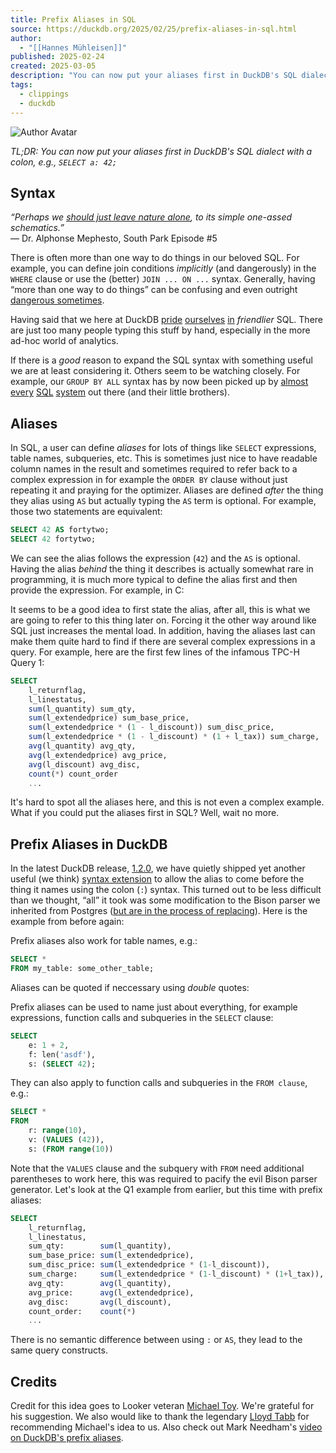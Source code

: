 ```yaml
---
title: Prefix Aliases in SQL
source: https://duckdb.org/2025/02/25/prefix-aliases-in-sql.html
author:
  - "[[Hannes Mühleisen]]"
published: 2025-02-24
created: 2025-03-05
description: "You can now put your aliases first in DuckDB's SQL dialect with a colon, e.g., SELECT a: 42;"
tags:
  - clippings
  - duckdb
---
```

![Author Avatar](https://duckdb.org/images/blog/authors/hannes_muehleisen.jpg)

*TL;DR: You can now put your aliases first in DuckDB's SQL dialect with a colon, e.g., `SELECT a: 42;`*

## Syntax

*“Perhaps we [should just leave nature alone](https://www.youtube.com/watch?v=TBAf5l1RmcA), to its simple one-assed schematics.”*  
— Dr. Alphonse Mephesto, South Park Episode #5

There is often more than one way to do things in our beloved SQL. For example, you can define join conditions *implicitly* (and dangerously) in the `WHERE` clause or use the (better) `JOIN ... ON ...` syntax. Generally, having “more than one way to do things” can be confusing and even outright [dangerous sometimes](https://www.youtube.com/watch?v=noQcWra6sbU).

Having said that we here at DuckDB [pride](https://duckdb.org/2022/05/04/friendlier-sql.html) [ourselves](https://duckdb.org/2023/08/23/even-friendlier-sql.html) [in](https://duckdb.org/docs/stable/sql/dialect/friendly_sql.html) *friendlier* SQL. There are just too many people typing this stuff by hand, especially in the more ad-hoc world of analytics.

If there is a *good* reason to expand the SQL syntax with something useful we are at least considering it. Others seem to be watching closely. For example, our `GROUP BY ALL` syntax has by now been picked up by [almost](https://cloud.google.com/bigquery/docs/reference/standard-sql/query-syntax) [every](https://docs.snowflake.com/en/sql-reference/constructs/group-by#label-group-by-all-columns) [SQL](https://docs.databricks.com/aws/en/sql/language-manual/sql-ref-syntax-qry-select-groupby) [system](https://learn.microsoft.com/en-us/sql/t-sql/queries/select-group-by-transact-sql?view=sql-server-ver16#group-by-all-column-expression--n-) out there (and their little brothers).

## Aliases

In SQL, a user can define *aliases* for lots of things like `SELECT` expressions, table names, subqueries, etc. This is sometimes just nice to have readable column names in the result and sometimes required to refer back to a complex expression in for example the `ORDER BY` clause without just repeating it and praying for the optimizer. Aliases are defined *after* the thing they alias using `AS` but actually typing the `AS` term is optional. For example, those two statements are equivalent:

```sql
SELECT 42 AS fortytwo;
SELECT 42 fortytwo;
```

We can see the alias follows the expression (`42`) and the `AS` is optional. Having the alias *behind* the thing it describes is actually somewhat rare in programming, it is much more typical to define the alias first and then provide the expression. For example, in C:

It seems to be a good idea to first state the alias, after all, this is what we are going to refer to this thing later on. Forcing it the other way around like SQL just increases the mental load. In addition, having the aliases last can make them quite hard to find if there are several complex expressions in a query. For example, here are the first few lines of the infamous TPC-H Query 1:

```sql
SELECT
    l_returnflag,
    l_linestatus,
    sum(l_quantity) sum_qty,
    sum(l_extendedprice) sum_base_price,
    sum(l_extendedprice * (1 - l_discount)) sum_disc_price,
    sum(l_extendedprice * (1 - l_discount) * (1 + l_tax)) sum_charge,
    avg(l_quantity) avg_qty,
    avg(l_extendedprice) avg_price,
    avg(l_discount) avg_disc,
    count(*) count_order
    ...
```

It's hard to spot all the aliases here, and this is not even a complex example. What if you could put the aliases first in SQL? Well, wait no more.

## Prefix Aliases in DuckDB

In the latest DuckDB release, [1.2.0](https://duckdb.org/2025/02/05/announcing-duckdb-120.html), we have quietly shipped yet another useful (we think) [syntax extension](https://github.com/duckdb/duckdb/pull/14436) to allow the alias to come before the thing it names using the colon (`:`) syntax. This turned out to be less difficult than we thought, “all” it took was some modification to the Bison parser we inherited from Postgres ([but are in the process of replacing](https://duckdb.org/2024/11/22/runtime-extensible-parsers.html)). Here is the example from before again:

Prefix aliases also work for table names, e.g.:

```sql
SELECT *
FROM my_table: some_other_table;
```

Aliases can be quoted if neccessary using *double* quotes:

Prefix aliases can be used to name just about everything, for example expressions, function calls and subqueries in the `SELECT` clause:

```sql
SELECT 
    e: 1 + 2, 
    f: len('asdf'), 
    s: (SELECT 42);
```

They can also apply to function calls and subqueries in the `FROM clause`, e.g.:

```sql
SELECT *
FROM
    r: range(10),
    v: (VALUES (42)),
    s: (FROM range(10))
```

Note that the `VALUES` clause and the subquery with `FROM` need additional parentheses to work here, this was required to pacify the evil Bison parser generator. Let's look at the Q1 example from earlier, but this time with prefix aliases:

```sql
SELECT
    l_returnflag,
    l_linestatus,
    sum_qty:        sum(l_quantity),
    sum_base_price: sum(l_extendedprice),
    sum_disc_price: sum(l_extendedprice * (1-l_discount)),
    sum_charge:     sum(l_extendedprice * (1-l_discount) * (1+l_tax)),
    avg_qty:        avg(l_quantity),
    avg_price:      avg(l_extendedprice),
    avg_disc:       avg(l_discount),
    count_order:    count(*) 
    ...
```

There is no semantic difference between using `:` or `AS`, they lead to the same query constructs.

## Credits

Credit for this idea goes to Looker veteran [Michael Toy](https://www.linkedin.com/in/michael-toy-27b3407/). We're grateful for his suggestion. We also would like to thank the legendary [Lloyd Tabb](https://www.linkedin.com/in/lloydtabb/) for recommending Michael's idea to us. Also check out Mark Needham's [video on DuckDB's prefix aliases](https://youtu.be/rwIiw7HZa1M?si=yRzsHfpd62d0pp7u&t=215).